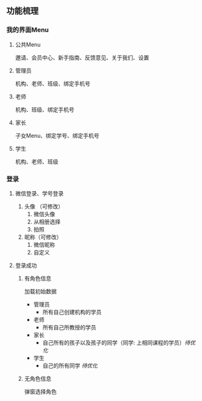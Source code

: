## 功能梳理

### 我的界面Menu

1. 公共Menu

   邀请、会员中心、新手指南、反馈意见、关于我们、设置

2. 管理员

   机构、老师、班级、绑定手机号

3. 老师

   机构、班级、绑定手机号

4. 家长

   子女Menu、绑定学号、绑定手机号

5. 学生

   机构、老师、班级



### 登录

1. 微信登录、学号登录

   1. 头像 （可修改）
      1. 微信头像
      2. 从相册选择
      3. 拍照
   2. 昵称（可修改）
      1. 微信昵称
      2. 自定义

2. 登录成功

   1. 有角色信息

      加载初始数据

      * 管理员
        * 所有自己创建机构的学员
      * 老师
        * 所有自己所教授的学员
      * 家长
        * 自己所有的孩子以及孩子的同学（同学: 上相同课程的学员）*待优化*
      * 学生
        * 自己的所有同学 *待优化*

   2. 无角色信息

      弹窗选择角色



